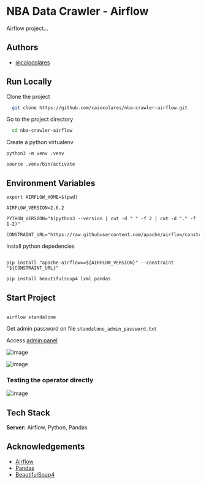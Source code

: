 # NBA Data Crawler - Airflow

Airflow project...

## Authors

- [@caiocolares](https://www.github.com/caiocolares)



## Run Locally

Clone the project

```bash
  git clone https://github.com/caiocolares/nba-crawler-airflow.git
```

Go to the project directory

```bash
  cd nba-crawler-airflow
```


Create a python virtualenv 
```
python3 -m venv .venv

source .venv/bin/activate

```

## Environment Variables

```
export AIRFLOW_HOME=$(pwd)

AIRFLOW_VERSION=2.6.2

PYTHON_VERSION="$(python3 --version | cut -d " " -f 2 | cut -d "." -f 1-2)"

CONSTRAINT_URL="https://raw.githubusercontent.com/apache/airflow/constraints-${AIRFLOW_VERSION}/constraints-${PYTHON_VERSION}.txt"

```

Install python depedencies 

```

pip install "apache-airflow==${AIRFLOW_VERSION}" --constraint "${CONSTRAINT_URL}"

pip install beautifulsoup4 lxml pandas

```


## Start Project 

```

airflow standalone

```

Get admin password on file `standalone_admin_password.txt`


Access [admin panel](http://localhost:8080)

![image](https://github.com/caiocolares/nba-crawler-airflow/assets/26276218/e59f89d5-7e73-4c15-869e-fbb4650b854b)

![image](https://github.com/caiocolares/nba-crawler-airflow/assets/26276218/e50628a5-d4f7-4259-9754-1c5b2c5d9593)

### Testing the operator directly
![image](https://github.com/caiocolares/nba-crawler-airflow/assets/26276218/b8bd4a52-6541-4cd1-ada0-e8eac02d8c86)

## Tech Stack


**Server:** Airflow, Python, Pandas

## Acknowledgements

- [Airflow](https://airflow.apache.org/)
- [Pandas](https://pandas.pydata.org/)
- [BeautifulSoup4](https://pypi.org/project/beautifulsoup4/)

